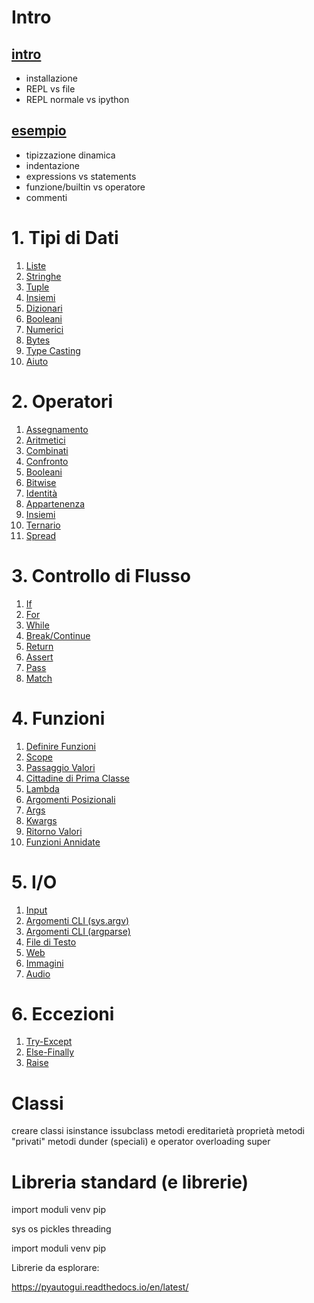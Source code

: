 # Intro

## [intro](o0_intro/installazione.md)

* installazione
* REPL vs file 
* REPL normale vs ipython

## [esempio](o0_intro/esempio.py)

* tipizzazione dinamica
* indentazione
* expressions vs statements 
* funzione/builtin vs operatore
* commenti

# 1. Tipi di Dati 

1. [Liste](o1_tipi_dati/o0_liste/README.md)
1. [Stringhe](o1_tipi_dati/o1_stringhe/README.md)
1. [Tuple](o1_tipi_dati/o2_tuple/README.md)
1. [Insiemi](o1_tipi_dati/o3_insiemi/README.md)
1. [Dizionari](o1_tipi_dati/o4_dizionari/README.md)
1. [Booleani](o1_tipi_dati/o5_booleani/README.md)
1. [Numerici](o1_tipi_dati/o6_numerici.py)
1. [Bytes](o1_tipi_dati/o7_bytes.py)
1. [Type Casting](o1_tipi_dati/o8_type_casting.py)
1. [Aiuto](o1_tipi_dati/oaiuto.py)


# 2. Operatori


1. [Assegnamento](o2_operatori/o0_assegnamento.py)
1. [Aritmetici](o2_operatori/o1_aritmetici.py)
1. [Combinati](o2_operatori/o2_combinati.py)
1. [Confronto](o2_operatori/o3_confronto.py)
1. [Booleani](o2_operatori/o4_booleani.py)
1. [Bitwise](o2_operatori/o5_bitwise.py)
1. [Identità](o2_operatori/o6_identity.py)
1. [Appartenenza](o2_operatori/o7_membership.py)
1. [Insiemi](o2_operatori/o8_insiemi.py)
1. [Ternario](o2_operatori/o9_ternario.py)
1. [Spread](o2_operatori/o10_spread.py)


# 3. Controllo di Flusso

1. [If](o3_controllo_flusso/o0_if.py)
1. [For](o3_controllo_flusso/o1_for.py)
1. [While](o3_controllo_flusso/o2_while.py)
1. [Break/Continue](o3_controllo_flusso/o3_break_continue.py)
1. [Return](o3_controllo_flusso/o4_return.py)
1. [Assert](o3_controllo_flusso/o5_assert.py)
1. [Pass](o3_controllo_flusso/o6_pass.py)
1. [Match](o3_controllo_flusso/o7_match.py)


# 4. Funzioni

1. [Definire Funzioni](o4_funzioni/o0_def.py)
1. [Scope](o4_funzioni/o1_scope.py)
1. [Passaggio Valori](o4_funzioni/o2_passaggio.py)
1. [Cittadine di Prima Classe](o4_funzioni/o3_first_class.py)
1. [Lambda](o4_funzioni/o4_lambda.py)
1. [Argomenti Posizionali](o4_funzioni/o5_posizionali.py)
1. [Args](o4_funzioni/o6_args.py)
1. [Kwargs](o4_funzioni/o7_kwargs.py)
1. [Ritorno Valori](o4_funzioni/o8_valori_ritorno.py)
1. [Funzioni Annidate](o4_funzioni/o9_annidate.py)


# 5. I/O

1. [Input](o5_io/o0_input.py)
1. [Argomenti CLI (sys.argv)](o5_io/o1_arg_cli.py)
1. [Argomenti CLI (argparse)](o5_io/o2_argparse_module.py)
1. [File di Testo](o5_io/o3_file_testo.py)
1. [Web](o5_io/o4_web.py)
1. [Immagini](o5_io/o5_immagini.py)
1. [Audio](o5_io/o6_audio.py)



# 6. Eccezioni

1. [Try-Except](o6_eccezioni/o0_try_except.py)
1. [Else-Finally](o6_eccezioni/o1_finally_else.py)
1. [Raise](o6_eccezioni/o2_raise.py)


# Classi 

creare classi
isinstance issubclass 
metodi
ereditarietà
proprietà
metodi "privati"
metodi dunder (speciali) e operator overloading
super


# Libreria standard (e librerie)

import
moduli
venv
pip

sys
os
pickles
threading 



import
moduli
venv
pip



Librerie da esplorare:

https://pyautogui.readthedocs.io/en/latest/




